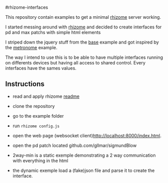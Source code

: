 #rhizome-interfaces

This repository contain examples to get a minimal [rhizome](https://github.com/sebpiq/rhizome) server working. 

I started messing around with [rhizome](https://github.com/sebpiq/rhizome) and decided to create interfaces for pd and max patchs with simple html elements

I striped down the jquery stuff from the [base](https://github.com/sebpiq/rhizome/tree/master/examples/base) example and got inspired by the [metronome](https://github.com/sebpiq/rhizome/tree/master/examples/metronome) example.  

The way I intend to use this is to be able to have multiple interfaces running on differents devices but having all access to shared control.  Every interfaces have the sames values.

 

Instructions
--------------

* read and apply rhizome [readme](https://github.com/sebpiq/rhizome)
* clone the repository 
* go to the example folder 
* run `rhizome config.js`
* open the web page (websocket client)[http://localhost:8000/index.html](http://localhost:8000/index.html).

* open the pd patch located github.com/gllmar/sigmundBlow

* 2way-min is a static exemple demonstrating a 2 way communication with everything in the html
* the dynamic exemple load a (fake)json file and parse it to create the interface.

